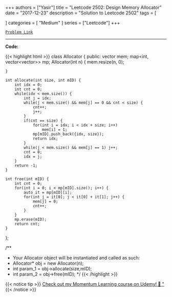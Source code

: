
+++
authors = ["Yasir"]
title = "Leetcode 2502: Design Memory Allocator"
date = "2017-12-23"
description = "Solution to Leetcode 2502"
tags = [
    
]
categories = [
    "Medium"
]
series = ["Leetcode"]
+++



[`Problem Link`](https://leetcode.com/problems/design-memory-allocator/description/)

---

**Code:**

{{< highlight html >}}
class Allocator {
public:
    vector<int> mem;
    map<int, vector<vector<int>>> mp;
    Allocator(int n) {
        mem.resize(n, 0);
        
    }
    
    int allocate(int size, int mID) {
        int idx = 0;
        int cnt = 0;
        while(idx < mem.size()) {
            int j = idx;
            while(j < mem.size() && mem[j] == 0 && cnt < size) {
                cnt++;
                j++;
            }
            if(cnt == size) {
                for(int i = idx; i < idx + size; i++)
                    mem[i] = 1;
                mp[mID].push_back({idx, size});
                return idx;
            }
            while(j < mem.size() && mem[j] == 1) j++;
            cnt = 0;
            idx = j;
        }
        return -1;
    }
    
    int free(int mID) {
        int cnt = 0;
        for(int i = 0; i < mp[mID].size(); i++) {
            auto it = mp[mID][i];
            for(int j = it[0]; j < it[0] + it[1]; j++) {
                mem[j] = 0;                
                cnt++;
            }
        }
        mp.erase(mID);
        return cnt;
    }
};

/**
 * Your Allocator object will be instantiated and called as such:
 * Allocator* obj = new Allocator(n);
 * int param_1 = obj->allocate(size,mID);
 * int param_2 = obj->free(mID);
 */
{{< /highlight >}}


{{< notice tip >}}
[Check out my Momentum Learning course on Udemy! 🚀 "](https://www.udemy.com/course/blind-75-the-data-structures-and-algorithms-essentials/)
{{< /notice >}}

